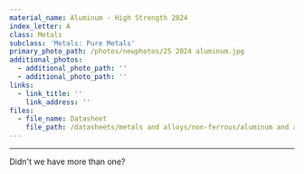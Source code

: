 ```yaml
---
material_name: Aluminum - High Strength 2024
index_letter: A
class: Metals
subclass: 'Metals: Pure Metals'
primary_photo_path: /photos/newphotos/25 2024 aluminum.jpg
additional_photos:
  - additional_photo_path: ''
  - additional_photo_path: ''
links:
  - link_title: ''
    link_address: ''
files:
  - file_name: Datasheet
    file_path: /datasheets/metals and alloys/non-ferrous/aluminum and alloys/aluminum high strength 2024.pdf
---
```


---

Didn't we have more than one?